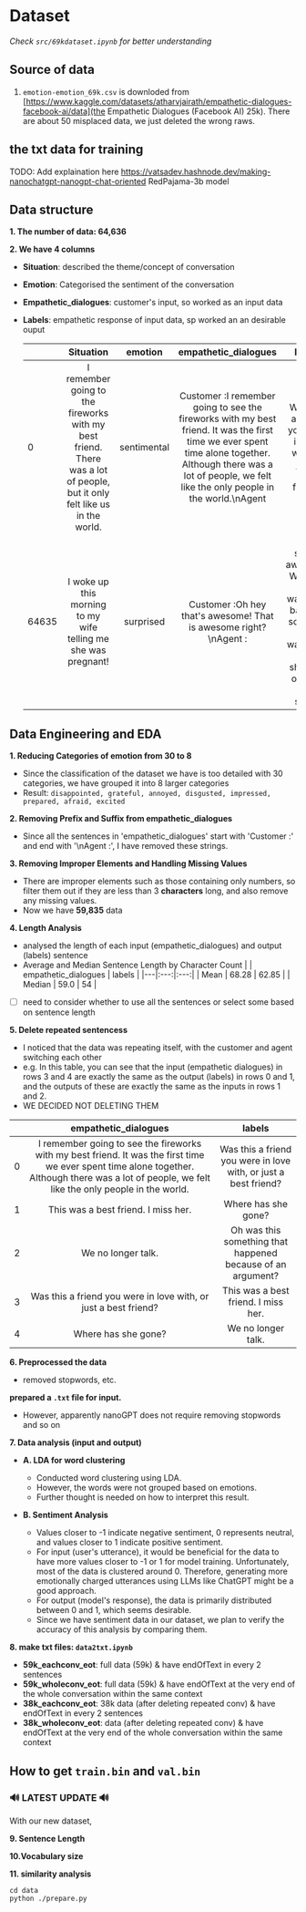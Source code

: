 # Dataset
_Check ```src/69kdataset.ipynb``` for better understanding_

## Source of data
1. `emotion-emotion_69k.csv` is downloded from [https://www.kaggle.com/datasets/atharvjairath/empathetic-dialogues-facebook-ai/data](the Empathetic Dialogues (Facebook AI) 25k). There are about 50 misplaced data, we just deleted the wrong raws.

## the txt data for training
TODO: Add explaination here
https://vatsadev.hashnode.dev/making-nanochatgpt-nanogpt-chat-oriented
RedPajama-3b model

## Data structure
**1. The number of data: 64,636**

**2. We have 4 columns**
   + **Situation**: described the theme/concept of conversation
   + **Emotion**: Categorised the sentiment of the conversation
   + **Empathetic_dialogues**: customer's input, so worked as an input data
   + **Labels**: empathetic response of input data, sp worked an an desirable ouput

        |  | Situation | emotion | empathetic_dialogues | labels |
        |---|:---:|:---:|:---:|:---:|
        | 0 | I remember going to the fireworks with my best friend. There was a lot of people, but it only felt like us in the world. | sentimental | Customer :I remember going to see the fireworks with my best friend. It was the first time we ever spent time alone together. Although there was a lot of people, we felt like the only people in the world.\nAgent  | Was this a friend you were in love with, or just a best friend? |
        | 64635 | I woke up this morning to my wife telling me she was pregnant! | surprised | Customer :Oh hey that's awesome! That is awesome right?\nAgent : | It is soooo awesome. We have been wanting a baby for so long. I can't wait, but I was shocked out of a dead sleep! |

## Data Engineering and EDA
**1. Reducing Categories of emotion from 30 to 8**
   + Since the classification of the dataset we have is too detailed with 30 categories, we have grouped it into 8 larger categories
   + Result: ```disappointed, grateful, annoyed, disgusted, impressed, prepared, afraid, excited```
  
**2. Removing Prefix and Suffix from empathetic_dialogues**
   + Since all the sentences in 'empathetic_dialogues' start with 'Customer :' and end with '\nAgent :', I have removed these strings.
  
**3. Removing Improper Elements and Handling Missing Values**
   + There are improper elements such as those containing only numbers, so filter them out if they are less than 3 **characters** long, and also remove any missing values.
   + Now we have **59,835** data
  
**4. Length Analysis**
   + analysed the length of each input (empathetic_dialogues) and output (labels) sentence
   + Average and Median Sentence Length by Character Count
        |  | empathetic_dialogues | labels |
        |---|:---:|:---:|
        | Mean | 68.28 | 62.85 |
        | Median | 59.0 | 54 |
  - [ ] need to consider whether to use all the sentences or select some based on sentence length
  
**5. Delete repeated sentencess**
   + I noticed that the data was repeating itself, with the customer and agent switching each other
   + e.g. In this table, you can see that the input (empathetic dialogues) in rows 3 and 4 are exactly the same as the output (labels) in rows 0 and 1, and the outputs of these are exactly the same as the inputs in rows 1 and 2.
   + WE DECIDED NOT DELETING THEM
  
|  | **empathetic_dialogues** | **labels** |
|---|:---:|:---:|
| 0 | I remember going to see the fireworks with my best friend. It was the first time we ever spent time alone together. Although there was a lot of people, we felt like the only people in the world. | Was this a friend you were in love with, or just a best friend? |
| 1 | This was a best friend. I miss her.| Where has she gone? |
| 2 | We no longer talk. | Oh was this something that happened because of an argument? |
| 3 | Was this a friend you were in love with, or just a best friend? | This was a best friend. I miss her. |
| 4 | Where has she gone? | We no longer talk. |

**6. Preprocessed the data**
+ removed stopwords, etc.

**prepared a `.txt` file for input.**
   + However, apparently nanoGPT does not require removing stopwords and so on
  
**7. Data analysis (input and output)**
   - **A. LDA for word clustering**  
     - Conducted word clustering using LDA.  
     - However, the words were not grouped based on emotions.  
     - Further thought is needed on how to interpret this result.

   - **B. Sentiment Analysis**  
     - Values closer to -1 indicate negative sentiment, 0 represents neutral, and values closer to 1 indicate positive sentiment.  
     - For input (user's utterance), it would be beneficial for the data to have more values closer to -1 or 1 for model training. Unfortunately, most of the data is clustered around 0. Therefore, generating more emotionally charged utterances using LLMs like ChatGPT might be a good approach.  
     - For output (model's response), the data is primarily distributed between 0 and 1, which seems desirable.  
     - Since we have sentiment data in our dataset, we plan to verify the accuracy of this analysis by comparing them.

**8. make txt files: ```data2txt.ipynb```**
+ **59k_eachconv_eot**: full data (59k) & have endOfText in every 2 sentences
+ **59k_wholeconv_eot**: full data (59k) & have endOfText at the very end of the whole conversation within the same context
+ **38k_eachconv_eot**: 38k data (after deleting repeated conv) & have endOfText in every 2 sentences
+ **38k_wholeconv_eot**: data (after deleting repeated conv) & have endOfText at the very end of the whole conversation within the same context


## How to get  `train.bin` and `val.bin`
### 🔊 LATEST UPDATE 🔊
With our new dataset,

**9. Sentence Length**


**10.Vocabulary size**


**11. similarity analysis**


```
cd data
python ./prepare.py
```